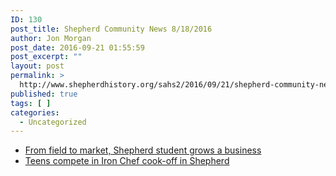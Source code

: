 ```yaml
---
ID: 130
post_title: Shepherd Community News 8/18/2016
author: Jon Morgan
post_date: 2016-09-21 01:55:59
post_excerpt: ""
layout: post
permalink: >
  http://www.shepherdhistory.org/sahs2/2016/09/21/shepherd-community-news-8182016/
published: true
tags: [ ]
categories:
  - Uncategorized
---
```

<ul class="c1 lst-kix_list_2-0 start"><li class="c3"><a class="c4" href="https://www.google.com/url?q=http://www.themorningsun.com/general-news/20160818/from-field-to-market-shepherd-student-grows-a-business&amp;sa=D&amp;ust=1471647706253000&amp;usg=AFQjCNEmJlZ265sB7S3TJzDxjbsBpmLDIw">From field to market, Shepherd student grows a business</a></li><li class="c3"><a class="c4" href="https://www.google.com/url?q=http://www.themorningsun.com/general-news/20160817/teens-compete-in-iron-chef-cook-off-in-shepherd&amp;sa=D&amp;ust=1471647706254000&amp;usg=AFQjCNEev76hR8UtCRmGMtnuUgXI41Wxhw">Teens compete in Iron Chef cook-off in Shepherd</a></li></ul>